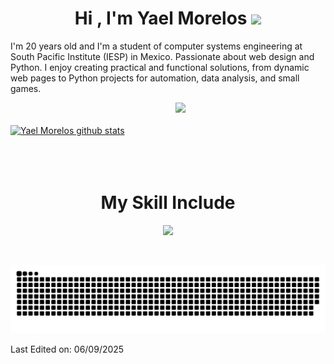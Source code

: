 <h1 align="center">Hi , I'm Yael Morelos <img src="https://media.giphy.com/media/hvRJCLFzcasrR4ia7z/giphy.gif" width="35"></h1>

 I'm 20 years old and I'm a student of computer systems engineering at South Pacific Institute (IESP) in Mexico. Passionate about web design and Python. I enjoy creating practical and functional solutions, from dynamic web pages to Python projects for automation, data analysis, and small games.

 <img align= "right" width= "240" src= "https://media3.giphy.com/media/v1.Y2lkPTc5MGI3NjExYjNudHozZnJoZDgyMGduZDBoMnB0Yng1cmU0ODVnZHBvM2pzeWxoaCZlcD12MV9pbnRlcm5hbF9naWZfYnlfaWQmY3Q9cw/Nzpqvvevh0I7mBV9qs/giphy.gif"/>
 
 <br>
 <br>

<a href="https://github.com/yael-morelos">
   <img align="center" src="https://github-readme-stats.vercel.app/api?username=yael-morelos&count_private=true&hide=stars&show_icons=true&theme=dark&line_height=27" alt="Yael Morelos github stats" height="220px" />
  </a>

<br>
<br>
<br>
<br>
<h1 align="center">My Skill Include</h1>


<!--tech stack icons-->
<p align="center">
  <a href="https://skillicons.dev">
    <img src="https://skillicons.dev/icons?i=cpp,html,css,js,nodejs,php,git,github,mysql,py,java,react" />
  </a>
</p>

  <br>
<p align="center">
  <img  src="https://raw.githubusercontent.com/Elanza-48/Elanza-48/main/resources/img/github-contribution-grid-snake.svg"
    alt="example" />
</p>












Last Edited on: 06/09/2025
